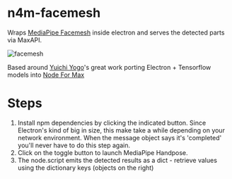 # n4m-facemesh
Wraps [MediaPipe Facemesh](https://github.com/tensorflow/tfjs-models/tree/master/facemesh) inside electron and serves the detected parts via MaxAPI.

![facemesh](https://user-images.githubusercontent.com/43569216/81710053-c39c1900-94b5-11ea-8959-6efda2d71089.gif)

Based around [Yuichi Yogo](https://github.com/yuichkun)'s great work porting Electron + Tensorflow models into [Node For Max](https://github.com/Cycling74/n4m-examples)


# Steps
1. Install npm dependencies by clicking the indicated button. Since Electron's kind of big in size, this make take a while depending on your network environment. When the message object says it's 'completed' you'll never have to do this step again.
2. Click on the toggle button to launch MediaPipe Handpose. 
3. The node.script emits the detected results as a dict - retrieve values using the dictionary keys (objects on the right) 
